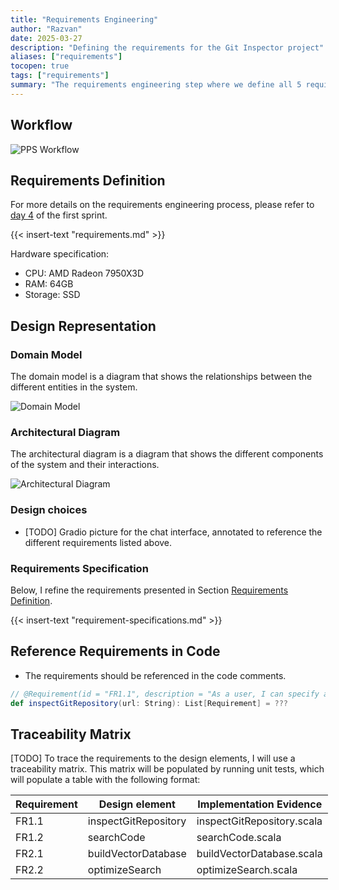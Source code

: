 ```yaml
---
title: "Requirements Engineering"
author: "Razvan"
date: 2025-03-27
description: "Defining the requirements for the Git Inspector project"
aliases: ["requirements"]
tocopen: true
tags: ["requirements"]
summary: "The requirements engineering step where we define all 5 requirement types: Business, Functional (user and system), Non-Functional, Implementation."
---
```


## Workflow

![PPS Workflow](../../static/figures/PPS-workflow.svg)

## Requirements Definition

For more details on the requirements engineering process, please refer to [day 4](sprint1/daily_updates/2025-03-27.md) of the first sprint.

{{< insert-text "requirements.md" >}}

Hardware specification:

- CPU: AMD Radeon 7950X3D
- RAM: 64GB
- Storage: SSD

## Design Representation

### Domain Model

The domain model is a diagram that shows the relationships between the different entities in the system.

![Domain Model](../../static/figures/PPS-domain-model.svg)

### Architectural Diagram

The architectural diagram is a diagram that shows the different components of the system and their interactions.

![Architectural Diagram](../../static/figures/PPS-architecture.svg)

### Design choices

- [TODO] Gradio picture for the chat interface, annotated to reference the different requirements listed above.

### Requirements Specification

Below, I refine the requirements presented in Section [Requirements Definition](#requirements-definition).

{{< insert-text "requirement-specifications.md" >}}

## Reference Requirements in Code

- The requirements should be referenced in the code comments.

```scala
// @Requirement(id = "FR1.1", description = "As a user, I can specify a Git repository URL to inspect its code.")
def inspectGitRepository(url: String): List[Requirement] = ???
```

## Traceability Matrix

[TODO] To trace the requirements to the design elements, I will use a traceability matrix. This matrix will be 
populated by running unit tests, which will populate a table with the following format:

<!-- markdownlint-disable MD033 -->
<table style="display: table;">
  <thead>
    <tr>
      <th>Requirement</th>
      <th>Design element</th>
      <th>Implementation Evidence</th>
    </tr>
  </thead>
  <tbody>
    <tr>
      <td>FR1.1</td>
      <td>inspectGitRepository</td>
      <td>inspectGitRepository.scala</td>
    </tr>
    <tr>
      <td>FR1.2</td>
      <td>searchCode</td>
      <td>searchCode.scala</td>
    </tr>
    <tr>
      <td>FR2.1</td>
      <td>buildVectorDatabase</td>
      <td>buildVectorDatabase.scala</td>
    </tr>
    <tr>
      <td>FR2.2</td>
      <td>optimizeSearch</td>
      <td>optimizeSearch.scala</td>
    </tr>
  </tbody>
</table>
